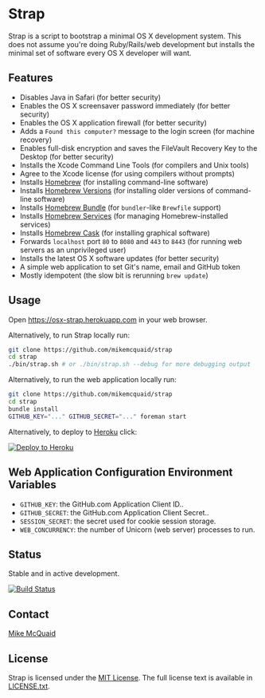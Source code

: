 # Strap
Strap is a script to bootstrap a minimal OS X development system. This does not assume you're doing Ruby/Rails/web development but installs the minimal set of software every OS X developer will want.

## Features
- Disables Java in Safari (for better security)
- Enables the OS X screensaver password immediately (for better security)
- Enables the OS X application firewall (for better security)
- Adds a `Found this computer?` message to the login screen (for machine recovery)
- Enables full-disk encryption and saves the FileVault Recovery Key to the Desktop (for better security)
- Installs the Xcode Command Line Tools (for compilers and Unix tools)
- Agree to the Xcode license (for using compilers without prompts)
- Installs [Homebrew](http://brew.sh) (for installing command-line software)
- Installs [Homebrew Versions](https://github.com/Homebrew/homebrew-versions) (for installing older versions of command-line software)
- Installs [Homebrew Bundle](https://github.com/Homebrew/homebrew-bundle) (for `bundler`-like `Brewfile` support)
- Installs [Homebrew Services](https://github.com/Homebrew/homebrew-services) (for managing Homebrew-installed services)
- Installs [Homebrew Cask](https://github.com/caskroom/homebrew-cask) (for installing graphical software)
- Forwards `localhost` port `80` to `8080` and `443` to `8443` (for running web servers as an unprivileged user)
- Installs the latest OS X software updates (for better security)
- A simple web application to set Git's name, email and GitHub token
- Mostly idempotent (the slow bit is rerunning `brew update`)

## Usage
Open https://osx-strap.herokuapp.com in your web browser.

Alternatively, to run Strap locally run:
```bash
git clone https://github.com/mikemcquaid/strap
cd strap
./bin/strap.sh # or ./bin/strap.sh --debug for more debugging output
```

Alternatively, to run the web application locally run:
```bash
git clone https://github.com/mikemcquaid/strap
cd strap
bundle install
GITHUB_KEY="..." GITHUB_SECRET="..." foreman start
```

Alternatively, to deploy to [Heroku](https://www.heroku.com) click:

[![Deploy to Heroku](https://www.herokucdn.com/deploy/button.svg)](https://heroku.com/deploy)

## Web Application Configuration Environment Variables
- `GITHUB_KEY`: the GitHub.com Application Client ID..
- `GITHUB_SECRET`: the GitHub.com Application Client Secret..
- `SESSION_SECRET`: the secret used for cookie session storage.
- `WEB_CONCURRENCY`: the number of Unicorn (web server) processes to run.

## Status
Stable and in active development.

[![Build Status](https://travis-ci.org/mikemcquaid/strap.svg)](https://travis-ci.org/mikemcquaid/strap)

## Contact
[Mike McQuaid](mailto:mike@mikemcquaid.com)

## License
Strap is licensed under the [MIT License](http://en.wikipedia.org/wiki/MIT_License).
The full license text is available in [LICENSE.txt](https://github.com/mikemcquaid/strap/blob/master/LICENSE.txt).
